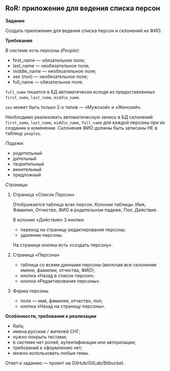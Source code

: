 ## RoR: приложение для ведения списка персон 

**Задание**

Создать приложение для ведения списка персон и склонений их ФИО.
 
**Требования**
 
_В системе есть персоны (People):_
 
* first_name — обязательное поле;
* last_name — необязательное поле;
* middle_name — необязательное поле;
* sex (пол) — необязательное поле;
* full_name — обязательное поле.
 
`full_name` пишется в БД автоматически исходя из предоставленных `first_name`, `last_name`, `middle_name`. 

`sex` может быть только 2-х типов — «Мужской» и «Женский». 
 
Необходимо реализовать автоматическую запись в БД склонений `first_name`, `last_name`, `middle_name`, `full_name` для каждой персоны при их создании и изменении. Склонения ФИО должны быть записаны НЕ в таблицу `peoples`.
 
_Падежи:_
 
* родительный
* дательный
* творительный
* винительный
* предложный
 
_Страницы_
 
1. Страница «Список Персон»
 
    Отображается таблица всех персон.
    Колонки таблицы: Имя, Фамилия, Отчество, ФИО в родительном падеже, Пол, Действия. 
 
    В колонке «Действия» 3 кнопки:

    * переход на страницу редактирования персоны;
    * удаление персоны. 
 
    На странице кнопка есть «создать персону».
 
2. Страница «Персона»
 
    * таблица со всеми данными персоны (включая все склонения имени, фамилии, отчества, ФИО);
    * кнопка «Назад в список персон»;
    * кнопка «Редактирование персоны».
 
3. Форма персоны
 
    * поля — имя, фамилия, отчество, пол;
    * кнопка «Назад на страницу персоны». 
 
**Особенности, требования к реализации**
 
* Rails;
* имена русские / жителей СНГ;
* нужно покрыть тестами;
* в системе нет ролей, аутентификации или авторизации;
* требований к оформлению нет;
* можно использовать любые гемы. 
 
Ответ к заданию — проект на GitHub/GitLab/Bitbucket.